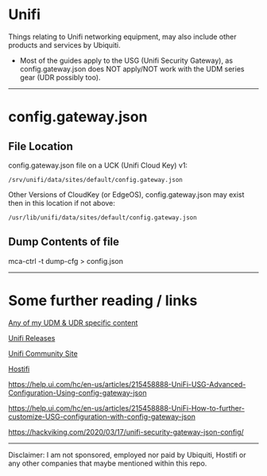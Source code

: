# Unifi

Things relating to Unifi networking equipment, may also include other products and services by Ubiquiti.


* Most of the guides apply to the USG (Unifi Security Gateway), as config.gateway.json does NOT apply/NOT work with the UDM series gear (UDR possibly too).


----
# config.gateway.json 

## File Location

config.gateway.json file on a UCK (Unifi Cloud Key) v1:

```/srv/unifi/data/sites/default/config.gateway.json```

Other Versions of CloudKey (or EdgeOS), config.gateway.json may exist then in this location if not above:

```/usr/lib/unifi/data/sites/default/config.gateway.json```
	
## Dump Contents of file
mca-ctrl -t dump-cfg > config.json

----

# Some further reading / links

[Any of my UDM & UDR specific content](UDM_UDR)

[Unifi Releases](https://community.ui.com/releases)

[Unifi Community Site](https://community.ui.com/)

[Hostifi](https://www.hostifi.com/) 

https://help.ui.com/hc/en-us/articles/215458888-UniFi-USG-Advanced-Configuration-Using-config-gateway-json

https://help.ui.com/hc/en-us/articles/215458888-UniFi-How-to-further-customize-USG-configuration-with-config-gateway-json

https://hackviking.com/2020/03/17/unifi-security-gateway-json-config/


----

Disclaimer: I am not sponsored, employed nor paid by Ubiquiti, Hostifi or any other companies that maybe mentioned within this repo.
